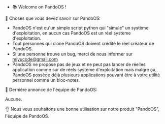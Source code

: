 - 📚 Welcome on PandoOS !

📌 Choses que vous devez savoir sur PandoOS:

- PandoOS n'est qu'un simple script python qui "simule" un système d'exploitation, en aucun cas PandoOS est un réel système d'exploitation.
- Tout personnes qui clone PandoOS doivent crédité le réel créateur de PandoOS.
- Si une personne trouve un bug, merci de nous informer sur miyucode@gmail.com
- PandoOS ne propose pas de jeux et ne peut pas lancer de réelles application comme sur de réels système d'exploitation mais malgré ça, PandoOS possède déjà plusieurs applications pouvant être à votre utilité personnel comme un bloc-notes.

📢 Dernière annonce de l'équipe de PandoOS:

Aucune.

👌 Nous vous souhaitons une bonne utilisation sur notre produit "PandoOS", l'équipe de PandoOS.